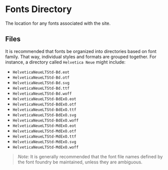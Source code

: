 # Fonts Directory

The location for any fonts associated with the site.

## Files
It is recommended that fonts be organized into directories based on font family. That way, individual styles and formats are grouped together. For instance, a directory called `Helvetica Neue` might include:
- `HelveticaNeueLTStd-Bd.eot`
- `HelveticaNeueLTStd-Bd.otf`
- `HelveticaNeueLTStd-Bd.svg`
- `HelveticaNeueLTStd-Bd.ttf`
- `HelveticaNeueLTStd-Bd.woff`
- `HelveticaNeueLTStd-BdExO.eot`
- `HelveticaNeueLTStd-BdExO.otf`
- `HelveticaNeueLTStd-BdExO.ttf`
- `HelveticaNeueLTStd-BdExO.svg`
- `HelveticaNeueLTStd-BdExO.woff`
- `HelveticaNeueLTStd-MdExO.eot`
- `HelveticaNeueLTStd-MdExO.otf`
- `HelveticaNeueLTStd-MdExO.ttf`
- `HelveticaNeueLTStd-MdExO.svg`
- `HelveticaNeueLTStd-MdExO.woff`

> *Note:* It is generally recommended that the font file names defined by the font foundry be maintained, unless they are ambiguous.

